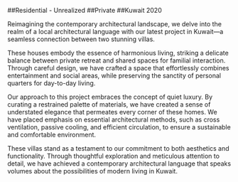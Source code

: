 ##Residential - Unrealized 
##Private 
##Kuwait 2020

Reimagining the contemporary architectural landscape, we delve into the realm of a local architectural language with our latest project in Kuwait—a seamless connection between two stunning villas.

These houses embody the essence of harmonious living, striking a delicate balance between private retreat and shared spaces for familial interaction. Through careful design, we have crafted a space that effortlessly combines entertainment and social areas, while preserving the sanctity of personal quarters for day-to-day living.

Our approach to this project embraces the concept of quiet luxury. By curating a restrained palette of materials, we have created a sense of understated elegance that permeates every corner of these homes. We have placed emphasis on essential architectural methods, such as cross ventilation, passive cooling, and efficient circulation, to ensure a sustainable and comfortable environment.

These villas stand as a testament to our commitment to both aesthetics and functionality. Through thoughtful exploration and meticulous attention to detail, we have achieved a contemporary architectural language that speaks volumes about the possibilities of modern living in Kuwait.